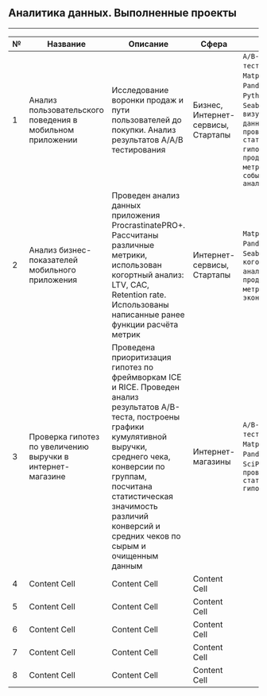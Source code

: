 


## Аналитика данных. Выполненные проекты
___

| №  | Название | Описание | Сфера | Стек 
| ------------- | ------------- | ------------- | ------------- | ------------- |
| 1  | Анализ пользовательского поведения в мобильном приложении  | Исследование воронки продаж и пути пользователей до покупки. Анализ результатов А/А/В тестирования  | Бизнес, Интернет-сервисы, Стартапы  | `A/B-тестирование`, `Matplotlib` , `Pandas`, `Plotly`, `Python`, `Seaborn`, `визуализация данных`, `проверка статистических гипотез`, `продуктовые метрики`, `событийная аналитика` |
| 2  | Анализ бизнес-показателей мобильного приложения | Проведен анализ данных приложения ProcrastinatePRO+. Рассчитаны различные метрики, использован когортный анализ: LTV, CAC, Retention rate. Использованы написанные ранее функции расчёта метрик | Интернет-сервисы, Стартапы  | `Matplotlib`, `Pandas`, `Python`, `Seaborn`, `когортный анализ`, `продуктовые метрики`, `юнит-экономика`|
| 3  | Проверка гипотез по увеличению выручки в интернет-магазине  | Проведена приоритизация гипотез по фреймворкам ICE и RICE. Проведен анализ результатов A/B-теста, построены графики кумулятивной выручки, среднего чека, конверсии по группам, посчитана статистическая значимость различий конверсий и средних чеков по сырым и очищенным данным | Интернет-магазины | `A/B-тестирование`, `Matplotlib`, `Pandas`, `Python`, `SciPy`, `проверка статистических гипотез`
| 4  | Content Cell  | Content Cell  | Content Cell  |
| 5  | Content Cell  | Content Cell  | Content Cell  |
| 6  | Content Cell  | Content Cell  | Content Cell  |
| 7  | Content Cell  | Content Cell  | Content Cell  |
| 8  | Content Cell  | Content Cell  | Content Cell  |
